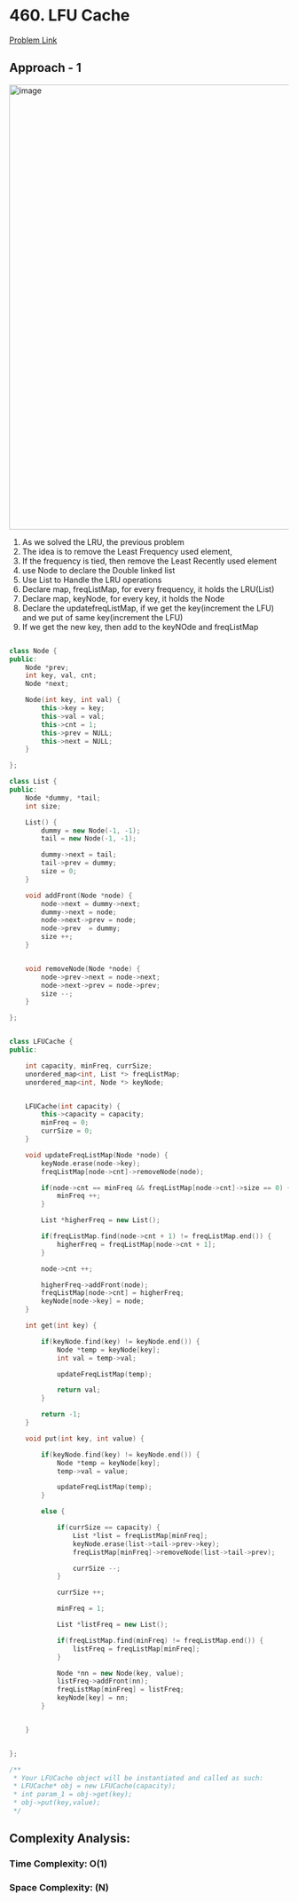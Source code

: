 # 460. LFU Cache

[Problem Link](https://leetcode.com/problems/lfu-cache/)

## Approach - 1

<img width="802" alt="image" src="https://github.com/user-attachments/assets/4e0794be-bb08-4c5a-b295-f5ede76b6b36">

1. As we solved the LRU, the previous problem
2. The idea is to remove the Least Frequency used element,
3. If the frequency is tied, then remove the Least Recently used element
4. use Node to declare the Double linked list
5. Use List to Handle the LRU operations
6. Declare map, freqListMap, for every frequency, it holds the LRU(List)
7. Declare map, keyNode, for every key, it holds the Node
8. Declare the updatefreqListMap, if we get the key(increment the LFU) and we put of same key(increment the LFU)
9. If we get the new key, then add to the keyNOde and freqListMap

```c++

class Node {
public:
    Node *prev;
    int key, val, cnt;
    Node *next;

    Node(int key, int val) {
        this->key = key;
        this->val = val;
        this->cnt = 1;
        this->prev = NULL;
        this->next = NULL;
    }

};

class List {
public:
    Node *dummy, *tail;
    int size;

    List() {
        dummy = new Node(-1, -1);
        tail = new Node(-1, -1);

        dummy->next = tail;
        tail->prev = dummy;
        size = 0;
    }

    void addFront(Node *node) {
        node->next = dummy->next;
        dummy->next = node;
        node->next->prev = node;
        node->prev  = dummy;
        size ++;
    }


    void removeNode(Node *node) {
        node->prev->next = node->next;
        node->next->prev = node->prev;
        size --;
    }

};


class LFUCache {
public:

    int capacity, minFreq, currSize;
    unordered_map<int, List *> freqListMap;
    unordered_map<int, Node *> keyNode;


    LFUCache(int capacity) {
        this->capacity = capacity;
        minFreq = 0;
        currSize = 0;
    }

    void updateFreqListMap(Node *node) {
        keyNode.erase(node->key);
        freqListMap[node->cnt]->removeNode(node);

        if(node->cnt == minFreq && freqListMap[node->cnt]->size == 0) {
            minFreq ++;
        }

        List *higherFreq = new List();

        if(freqListMap.find(node->cnt + 1) != freqListMap.end()) {
            higherFreq = freqListMap[node->cnt + 1];
        }

        node->cnt ++;

        higherFreq->addFront(node);
        freqListMap[node->cnt] = higherFreq;
        keyNode[node->key] = node;
    }

    int get(int key) {

        if(keyNode.find(key) != keyNode.end()) {
            Node *temp = keyNode[key];
            int val = temp->val;

            updateFreqListMap(temp);

            return val;
        }

        return -1;
    }

    void put(int key, int value) {

        if(keyNode.find(key) != keyNode.end()) {
            Node *temp = keyNode[key];
            temp->val = value;

            updateFreqListMap(temp);
        }

        else {

            if(currSize == capacity) {
                List *list = freqListMap[minFreq];
                keyNode.erase(list->tail->prev->key);
                freqListMap[minFreq]->removeNode(list->tail->prev);

                currSize --;
            }

            currSize ++;

            minFreq = 1;

            List *listFreq = new List();

            if(freqListMap.find(minFreq) != freqListMap.end()) {
                listFreq = freqListMap[minFreq];
            }

            Node *nn = new Node(key, value);
            listFreq->addFront(nn);
            freqListMap[minFreq] = listFreq;
            keyNode[key] = nn;
        }


    }


};

/**
 * Your LFUCache object will be instantiated and called as such:
 * LFUCache* obj = new LFUCache(capacity);
 * int param_1 = obj->get(key);
 * obj->put(key,value);
 */

```

## Complexity Analysis:

### Time Complexity: O(1)

### Space Complexity: (N)
